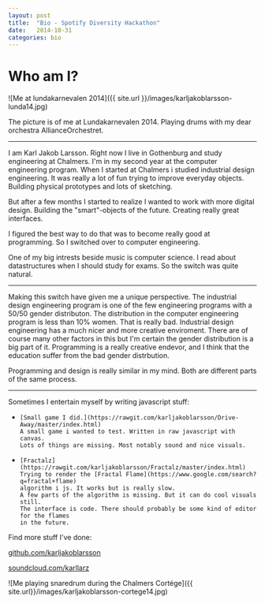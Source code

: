 ```yaml
---
layout: post
title:  "Bio - Spotify Diversity Hackathon"
date:   2014-10-31
categories: bio
---
```


Who am I?
=========
![Me at lundakarnevalen 2014]({{ site.url }}/images/karljakoblarsson-lunda14.jpg)

The picture is of me at Lundakarnevalen 2014.
Playing drums with my dear orchestra AllianceOrchestret.

-----------------------------------------------

I am Karl Jakob Larsson.
Right now I live in Gothenburg and study engineering at Chalmers.
I'm in my second year at the computer engineering program.
When I started at Chalmers i studied industrial design engineering.
It was really a lot of fun trying to improve everyday objects.
Building physical prototypes and lots of sketching.

But after a few months I started to realize I wanted to work with more digital design.
Building the "smart"-objects of the future.
Creating really great interfaces.

I figured the best way to do that was to become really good at programming.
So I switched over to computer engineering.

One of my big intrests beside music is computer science.
I read about datastructures when I should study for exams.
So the switch was quite natural.


--------------------------------------------------------------------------------
Making this switch have given me a unique perspective.
The industrial design engineering program is one of the few engineering programs
with a 50/50 gender distributon.
The distribution in the computer engineering program is less than 10% women.
That is really bad.
Industrial design engineering has a much nicer and more creative enviroment.
There are of course many other factors in this but I'm certain the gender distribution
is a big part of it.
Programming is a really creative endevor,
and I think that the education suffer from the bad gender distrbution.


Programming and design is really similar in my mind. Both are different parts
of the same process.


--------------------------------------------------------------------------------

Sometimes I entertain myself by writing javascript stuff:

*     [Small game I did.](https://rawgit.com/karljakoblarsson/Drive-Away/master/index.html)
      A small game i wanted to test. Written in raw javascript with canvas.
      Lots of things are missing. Most notably sound and nice visuals.

*     [Fractalz](https://rawgit.com/karljakoblarsson/Fractalz/master/index.html)
      Trying to render the [Fractal Flame](https://www.google.com/search?q=fractal+flame)
      algorithm i js. It works but is really slow.
      A few parts of the algorithm is missing. But it can do cool visuals still.
      The interface is code. There should probably be some kind of editor for the flames
      in the future.


Find more stuff I've done:

[github.com/karljakoblarsson](http://github.com/karljakoblarsson)

[soundcloud.com/karllarz](http://soundcloud.com/karllarz)



![Me playing snaredrum during the Chalmers Cortége]({{ site.url}}/images/karljakoblarsson-cortege14.jpg)
